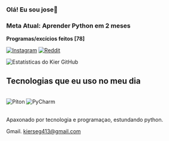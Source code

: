 ### Olá! Eu sou jose🤗
### Meta Atual: Aprender Python em 2 meses
 **Programas/excícios feitos [78]**
 
[![Instagram](https://img.shields.io/badge/Instagram-E4405F?style=for-the-badge&logo=instagram&logoColor=white)](https://www.instagram.com/kier901/?next=%2F)
[![Reddit](https://img.shields.io/badge/Reddit-FF4500?style=for-the-badge&logo=reddit&logoColor=white)](https://www.reddit.com/u/kier34/s/HmJ94TTUFK)

![Estatísticas do Kier GitHub](https://github-readme-stats.vercel.app/api?username=kierprog&show_icons=true&theme=dark)

## Tecnologias que eu uso no meu dia
<div estilo="exibição: inline_block"><br/>
  <img alinhar="centro" alt="Píton" src="https://img.shields.io/badge/Python-3776AB?style=for-the-badge&logo=python&logoColor=white" />
  <img alinhar="centro" alt="PyCharm" src="https://img.shields.io/badge/PyCharm-000000.svg?&estilo=para-o-emblema&logo=PyCharm&logoColor=white" />
</div><br/>

Apaxonado por tecnologia e programaçao, estundando python.

Gmail.
kierseg413@gmail.com

